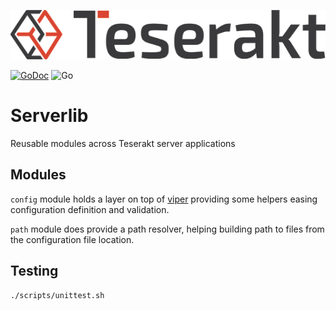 ![alt text](logo.png)

[![GoDoc][godoc-image]][godoc-url] ![Go](https://github.com/teserakt-io/serverlib/workflows/Go/badge.svg?branch=master)

# Serverlib

Reusable modules across Teserakt server applications

## Modules

`config` module holds a layer on top of [viper](https://github.com/spf13/viper) providing some helpers easing configuration definition and validation.

`path` module does provide a path resolver, helping building path to files from the configuration file location.

## Testing

```
./scripts/unittest.sh
```

[godoc-image]: https://godoc.org/github.com/teserakt-io/serverlib?status.svg
[godoc-url]: https://godoc.org/github.com/teserakt-io/serverlib
